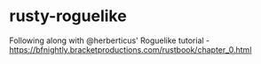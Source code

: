 # rusty-roguelike
Following along with @herberticus' Roguelike tutorial - https://bfnightly.bracketproductions.com/rustbook/chapter_0.html
